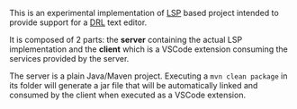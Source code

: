 This is an experimental implementation of [LSP](https://microsoft.github.io/language-server-protocol/) based project intended to provide support for a [DRL](https://docs.jboss.org/drools/release/latest/drools-docs/html_single/#drl-rules-con_drl-rules) text editor.

It is composed of 2 parts: the **server** containing the actual LSP implementation and the **client** which is a VSCode extension consuming the services provided by the server.

The server is a plain Java/Maven project. Executing a `mvn clean package` in its folder will generate a jar file that will be automatically linked and consumed by the client when executed as a VSCode extension.

